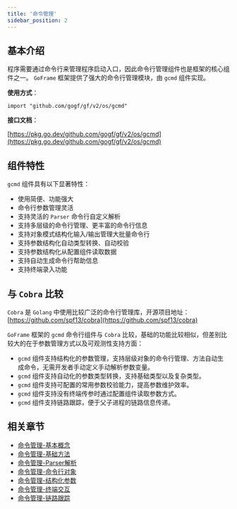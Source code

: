 ```yaml
---
title: '命令管理'
sidebar_position: 2
---
```


## 基本介绍

程序需要通过命令行来管理程序启动入口，因此命令行管理组件也是框架的核心组件之一。 `GoFrame` 框架提供了强大的命令行管理模块，由 `gcmd` 组件实现。

**使用方式**：

```
import "github.com/gogf/gf/v2/os/gcmd"
```

**接口文档**：

[https://pkg.go.dev/github.com/gogf/gf/v2/os/gcmd](https://pkg.go.dev/github.com/gogf/gf/v2/os/gcmd)

## 组件特性

`gcmd` 组件具有以下显著特性：

- 使用简便、功能强大
- 命令行参数管理灵活
- 支持灵活的 `Parser` 命令行自定义解析
- 支持多层级的命令行管理、更丰富的命令行信息
- 支持对象模式结构化输入/输出管理大批量命令行
- 支持参数结构化自动类型转换、自动校验
- 支持参数结构化从配置组件读取数据
- 支持自动生成命令行帮助信息
- 支持终端录入功能

## 与 `Cobra` 比较

`Cobra` 是 `Golang` 中使用比较广泛的命令行管理库，开源项目地址： [https://github.com/spf13/cobra](https://github.com/spf13/cobra)

`GoFrame` 框架的 `gcmd` 命令行组件与 `Cobra` 比较，基础的功能比较相似，但差别比较大的在于参数管理方式以及可观测性支持方面：

- `gcmd` 组件支持结构化的参数管理，支持层级对象的命令行管理、方法自动生成命令，无需开发者手动定义手动解析参数变量。
- `gcmd` 组件支持自动化的参数类型转换，支持基础类型以及复杂类型。
- `gcmd` 组件支持可配置的常用参数校验能力，提高参数维护效率。
- `gcmd` 组件支持没有终端传参时通过配置组件读取参数方式。
- `gcmd` 组件支持链路跟踪，便于父子进程的链路信息传递。

## 相关章节

- [命令管理-基本概念](output/goframe-v2.4-md/核心组件-重点/命令管理/命令管理-基本概念)
- [命令管理-基础方法](output/goframe-v2.4-md/核心组件-重点/命令管理/命令管理-基础方法)
- [命令管理-Parser解析](output/goframe-v2.4-md/核心组件-重点/命令管理/命令管理-Parser解析)
- [命令管理-命令行对象](output/goframe-v2.4-md/核心组件-重点/命令管理/命令管理-命令行对象)
- [命令管理-结构化参数](output/goframe-v2.4-md/核心组件-重点/命令管理/命令管理-结构化参数)
- [命令管理-终端交互](output/goframe-v2.4-md/核心组件-重点/命令管理/命令管理-终端交互)
- [命令管理-链路跟踪](output/goframe-v2.4-md/核心组件-重点/命令管理/命令管理-链路跟踪)